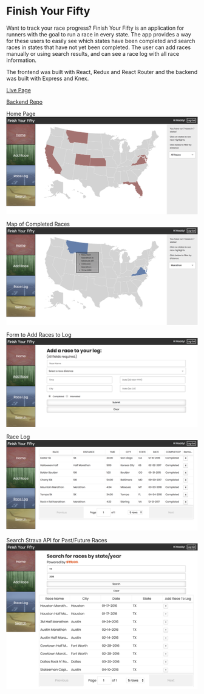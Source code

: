 # Finish Your Fifty

Want to track your race progress? Finish Your Fifty is an application for runners with the goal to run a race in every state. The app provides a way for these users to easily see which states have been completed and search races in states that have not yet been completed. The user can add races manually or using search results, and can see a race log with all race information.

The frontend was built with React, Redux and React Router and the backend was built with Express and Knex.

[Live Page](http://finishyourfifty.surge.sh/)

[Backend Repo](https://github.com/mmdberg/Finish-Your-Fifty-Database)

Home Page
![Home Page](screenshots/FYF-home.png)

Map of Completed Races
![Map-Display-Example](screenshots/FYF-map-display.png)

Form to Add Races to Log
![Add Race Page](screenshots/FYF-add-race.png)

Race Log
![Race Log Page](screenshots/FYF-race-log.png)

Search Strava API for Past/Future Races
![Search Page](screenshots/FYF-search.png)

